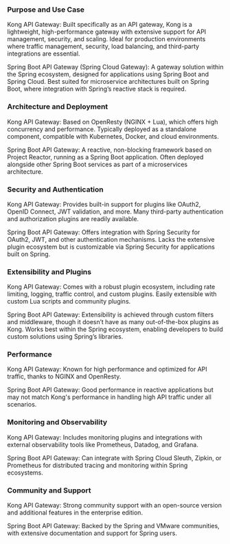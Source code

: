 ### Purpose and Use Case
Kong API Gateway:
Built specifically as an API gateway, Kong is a lightweight, high-performance gateway with extensive support for API management, security, and scaling.
Ideal for production environments where traffic management, security, load balancing, and third-party integrations are essential.

Spring Boot API Gateway (Spring Cloud Gateway):
A gateway solution within the Spring ecosystem, designed for applications using Spring Boot and Spring Cloud.
Best suited for microservice architectures built on Spring Boot, where integration with Spring’s reactive stack is required.
### Architecture and Deployment
Kong API Gateway:
Based on OpenResty (NGINX + Lua), which offers high concurrency and performance.
Typically deployed as a standalone component, compatible with Kubernetes, Docker, and cloud environments.

Spring Boot API Gateway:
A reactive, non-blocking framework based on Project Reactor, running as a Spring Boot application.
Often deployed alongside other Spring Boot services as part of a microservices architecture.
### Security and Authentication
Kong API Gateway:
Provides built-in support for plugins like OAuth2, OpenID Connect, JWT validation, and more.
Many third-party authentication and authorization plugins are readily available.

Spring Boot API Gateway:
Offers integration with Spring Security for OAuth2, JWT, and other authentication mechanisms.
Lacks the extensive plugin ecosystem but is customizable via Spring Security for applications built on Spring.
### Extensibility and Plugins
Kong API Gateway:
Comes with a robust plugin ecosystem, including rate limiting, logging, traffic control, and custom plugins.
Easily extensible with custom Lua scripts and community plugins.

Spring Boot API Gateway:
Extensibility is achieved through custom filters and middleware, though it doesn’t have as many out-of-the-box plugins as Kong.
Works best within the Spring ecosystem, enabling developers to build custom solutions using Spring’s libraries.
### Performance
Kong API Gateway:
Known for high performance and optimized for API traffic, thanks to NGINX and OpenResty.

Spring Boot API Gateway:
Good performance in reactive applications but may not match Kong's performance in handling high API traffic under all scenarios.
### Monitoring and Observability
Kong API Gateway:
Includes monitoring plugins and integrations with external observability tools like Prometheus, Datadog, and Grafana.

Spring Boot API Gateway:
Can integrate with Spring Cloud Sleuth, Zipkin, or Prometheus for distributed tracing and monitoring within Spring ecosystems.
### Community and Support
Kong API Gateway:
Strong community support with an open-source version and additional features in the enterprise edition.

Spring Boot API Gateway:
Backed by the Spring and VMware communities, with extensive documentation and support for Spring users.
